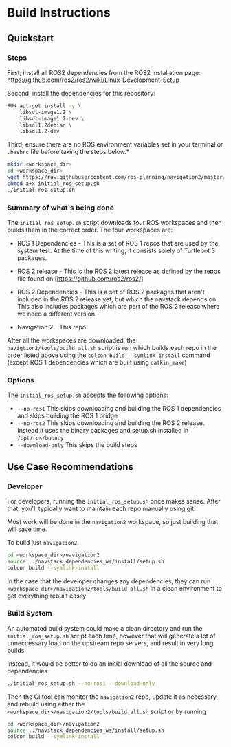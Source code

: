 Build Instructions
==================

Quickstart
----------

### Steps
First, install all ROS2 dependencies from the ROS2 Installation page: https://github.com/ros2/ros2/wiki/Linux-Development-Setup

Second, install the dependencies for this repository:
```sh
RUN apt-get install -y \
    libsdl-image1.2 \
    libsdl-image1.2-dev \
    libsdl1.2debian \
    libsdl1.2-dev
```

Third, ensure there are no ROS environment variables set in your terminal or `.bashrc` file before taking the steps below.*

```sh
mkdir <workspace_dir>
cd <workspace_dir>
wget https://raw.githubusercontent.com/ros-planning/navigation2/master/tools/initial_ros_setup.sh
chmod a+x initial_ros_setup.sh
./initial_ros_setup.sh
```

### Summary of what's being done

The `initial_ros_setup.sh` script downloads four ROS workspaces and then builds them in the correct order. The four workspaces are:

 * ROS 1 Dependencies - This is a set of ROS 1 repos that are used by the system test. At the time of this writing, it consists solely of Turtlebot 3 packages.

 * ROS 2 release - This is the ROS 2 latest release as defined by the repos file found on [https://github.com/ros2/ros2/]

 * ROS 2 Dependencies - This is a set of ROS 2 packages that aren't included in the ROS 2 release yet, but which the navstack depends on. This also includes packages which are part of the ROS 2 release where we need a different version.

 * Navigation 2 - This repo.

 After all the workspaces are downloaded, the `navigtion2/tools/build_all.sh` script is run which builds each repo in the order listed above using the `colcon build --symlink-install` command (except ROS 1 dependencies which are built using `catkin_make`)

### Options

The `initial_ros_setup.sh` accepts the following options:
 * `--no-ros1` This skips downloading and building the ROS 1 dependencies and skips building the ROS 1 bridge
 * `--no-ros2` This skips downloading and building the ROS 2 release. Instead it uses the binary packages and setup.sh installed in `/opt/ros/bouncy`
 * `--download-only` This skips the build steps

Use Case Recommendations
----------

### Developer

For developers, running the `initial_ros_setup.sh` once makes sense. After that, you'll typically want to maintain each repo manually using git.

Most work will be done in the `navigation2` workspace, so just building that will save time.

To build just `navigation2`,
```sh
cd <workspace_dir>/navigation2
source ../navstack_dependencies_ws/install/setup.sh
colcon build --symlink-install
```

In the case that the developer changes any dependencies, they can run
`<workspace_dir>/navigation2/tools/build_all.sh` in a clean environment to get everything rebuilt easily

### Build System

An automated build system could make a clean directory and run the `initial_ros_setup.sh` script each time, however that will generate a lot of unneccessary load on the upstream repo servers, and result in very long builds.

Instead, it would be better to do an initial download of all the source and dependencies
```sh
./initial_ros_setup.sh --no-ros1 --download-only
```

Then the CI tool can monitor the `navigation2` repo, update it as necessary, and rebuild using either the `<workspace_dir>/navigation2/tools/build_all.sh` script or by running
```sh
cd <workspace_dir>/navigation2
source ../navstack_dependencies_ws/install/setup.sh
colcon build --symlink-install
```
